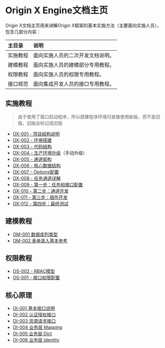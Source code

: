 # Origin X Engine文档主页

Origin X文档主页用来讲解Origin X框架的基本实施方法（主要面向实施人员），包含几部分内容：

| 主目录 | 说明 |
| :--- | :--- |
| 实施教程 | 面向实施人员的二次开发文档说明。 |
| 建模教程 | 面向实施人员的建模部分专用教程。 |
| 权限教程 | 面向实施人员的权限专用教程。 |
| 接口规范 | 面向集成开发人员的接口专用教程。 |

## 实施教程

> 由于使用了窗口启动程序，所以搭建程序环境可直接使用新版，而不是旧版，旧版会标记成旧版

* [OX-001 - 项目结构说明](1.ox-delivery-guide/ox-001-project-structure.html)
* [OX-002 - 环境搭建](1.ox-delivery-guide/ox-002-environment-backend.html)
* [OX-003 - 代码结构](1.ox-delivery-guide/ox-003-dai-ma-jie-gou.html)
* [OX-004 - 生产环境升级](1.ox-delivery-guide/ox-004-sheng-chan-huan-jing-bei-fen-ce-lve.html)（手动升级）
* [OX-005 - 通道架构](1.ox-delivery-guide/ox-005-ren-wu-kai-fa.html)
* [OX-006 - 核心数据结构](1.ox-delivery-guide/ox-006-jie-kou-kai-fa.html)
* [OX-007 - Options配置](1.ox-delivery-guide/ox-007-fu-wu-ceng-yuan-li.md)
* [OX-008 - 任务通道详解](1.ox-delivery-guide/ox-009-cha-jian-ff1a-biao-shi-gui-ze-xuan-ze-qi.html)
* [OX-009 - 第一步：任务和接口配置](1.ox-delivery-guide/ox-009-di-yi-bu-ff1a-ren-wu-he-jie-kou-pei-zhi.html)
* [OX-010 - 第二步：通道开发](1.ox-delivery-guide/ox-010-di-er-bu-ff1a-tong-dao-kai-fa.html)
* [OX-011 - 第三步：插件开发](1.ox-delivery-guide/ox-011-di-san-bu-ff1a-tong-dao-ce-shi.html)
* [OX-012 - 第四步：最终测试](1.ox-delivery-guide/ox-012-di-si-bu-ff1a-zui-zhong-ce-shi.html)

## 建模教程

* [OM-001 数据库列类型](2.ox-modeling/om-001-shu-ju-ku-lie-lei-xing.html)
* [OM-002 表单录入基本参考](2.ox-modeling/om-002-biao-dan-lu-ru-ji-ben-can-kao.html)

## 权限教程

* [OS-002 - RBAC模型](4.ox-authorization/os-002-rbacmo-xing.html)
* [OS-001 - 接口权限配置](4.ox-authorization/os-001-jie-kou-quan-xian-pei-zhi.html)

## 核心原理

* [OI-001 基本接口说明](3.ox-interface/oi-001-ji-ben-jie-kou-shuo-ming.html)
* [OI-002 认证授权接口](3.ox-interface/oi-002-ren-zheng-shou-quan.html)
* [OI-003 资源请求接口](3.ox-interface/oi-003-zi-yuan-qing-qiu-chu-shi-hua.html)
* [OI-004 业务层 Mapping](3.ox-interface/oi-004-ye-wu-ceng-mapping-pei-zhi-shuo-ming.html)
* [OI-005 业务层 Dict](3.ox-interface/oi-005-ye-wu-ceng-dict.html)
* [OI-006 业务层 Identity](3.ox-interface/oi-006-ye-wu-ceng-identity.html)



